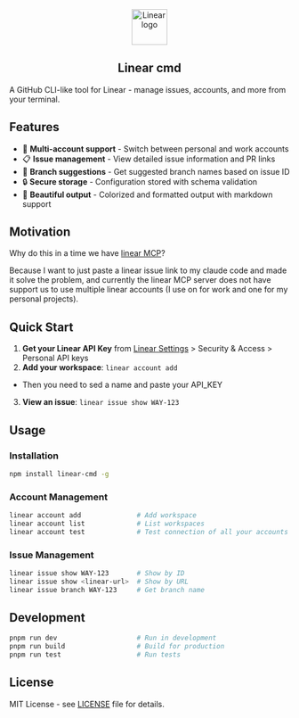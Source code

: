 <div align="center">
<a href="https://linear.app" target="_blank" rel="noopener noreferrer">
  <img width="64" src="https://raw.githubusercontent.com/linear/linear/master/docs/logo.svg" alt="Linear logo">
</a>
<h2>Linear cmd</h2>
</div>

A GitHub CLI-like tool for Linear - manage issues, accounts, and more from your terminal.

## Features

- 🔐 **Multi-account support** - Switch between personal and work accounts
- 📋 **Issue management** - View detailed issue information and PR links
- 🌿 **Branch suggestions** - Get suggested branch names based on issue ID
- 🔒 **Secure storage** - Configuration stored with schema validation
- 🎨 **Beautiful output** - Colorized and formatted output with markdown support

## Motivation

Why do this in a time we have [linear MCP](https://linear.app/docs/mcp)?

Because I want to just paste a linear issue link to my claude code and made it solve the problem, and currently the linear MCP server does not have support us to use multiple linear accounts (I use on for work and one for my personal projects).

## Quick Start

1. **Get your Linear API Key** from [Linear Settings](https://linear.app/settings) > Security & Access > Personal API keys
2. **Add your workspace**: `linear account add`
 - Then you need to sed a name and paste your API_KEY
3. **View an issue**: `linear issue show WAY-123`

## Usage

### Installation

```bash
npm install linear-cmd -g 
```

### Account Management

```bash
linear account add              # Add workspace
linear account list             # List workspaces
linear account test             # Test connection of all your accounts
```

### Issue Management

```bash
linear issue show WAY-123       # Show by ID
linear issue show <linear-url>  # Show by URL
linear issue branch WAY-123     # Get branch name
```

## Development

```bash
pnpm run dev                    # Run in development
pnpm run build                  # Build for production
pnpm run test                   # Run tests
```

## License

MIT License - see [LICENSE](LICENSE) file for details.
